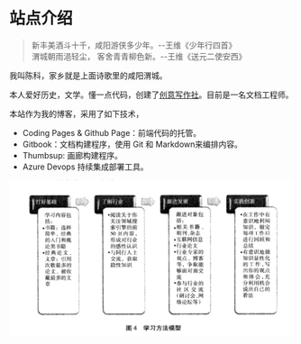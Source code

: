# 站点介绍

> 新丰美酒斗十千，咸阳游侠多少年。--王维《少年行四首》   
  渭城朝雨浥轻尘， 客舍青青柳色新。--王维《送元二使安西》   
   

我叫陈科，家乡就是上面诗歌里的咸阳渭城。

本人爱好历史，文学。懂一点代码，创建了[创意写作社](https://www.creativewriting.cn/)。目前是一名文档工程师。

本站作为我的博客，采用了如下技术，

- Coding Pages & Github Page：前端代码的托管。
- Gitbook：文档构建程序，使用 Git 和 Markdown来编排内容。
- Thumbsup: 画廊构建程序。
- Azure Devops 持续集成部署工具。
   

![![](/styles/images/学习方法模型.png)](/styles/images/学习方法模型.png)  

